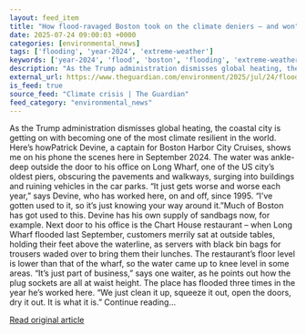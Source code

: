 ```yaml
---
layout: feed_item
title: "How flood-ravaged Boston took on the climate deniers – and won"
date: 2025-07-24 09:00:03 +0000
categories: [environmental_news]
tags: ['flooding', 'year-2024', 'extreme-weather']
keywords: ['year-2024', 'flood', 'boston', 'flooding', 'extreme-weather', 'ravaged']
description: "As the Trump administration dismisses global heating, the coastal city is getting on with becoming one of the most climate resilient in the world"
external_url: https://www.theguardian.com/environment/2025/jul/24/flood-boston-climate-deniers-trump-administration-coastal-city-resilient
is_feed: true
source_feed: "Climate crisis | The Guardian"
feed_category: "environmental_news"
---
```


As the Trump administration dismisses global heating, the coastal city is getting on with becoming one of the most climate resilient in the world. Here’s howPatrick Devine, a captain for Boston Harbor City Cruises, shows me on his phone the scenes here in September 2024. The water was ankle-deep outside the door to his office on Long Wharf, one of the US city’s oldest piers, obscuring the pavements and walkways, surging into buildings and ruining vehicles in the car parks. “It just gets worse and worse each year,” says Devine, who has worked here, on and off, since 1995. “I’ve gotten used to it, so it’s just knowing your way around it.”Much of Boston has got used to this. Devine has his own supply of sandbags now, for example. Next door to his office is the Chart House restaurant – when Long Wharf flooded last September, customers merrily sat at outside tables, holding their feet above the waterline, as servers with black bin bags for trousers waded over to bring them their lunches. The restaurant’s floor level is lower than that of the wharf, so the water came up to knee level in some areas. “It’s just part of business,” says one waiter, as he points out how the plug sockets are all at waist height. The place has flooded three times in the year he’s worked here. “We just clean it up, squeeze it out, open the doors, dry it out. It is what it is.” Continue reading...

[Read original article](https://www.theguardian.com/environment/2025/jul/24/flood-boston-climate-deniers-trump-administration-coastal-city-resilient)
